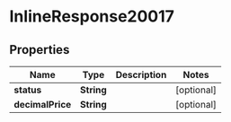 
# InlineResponse20017

## Properties
Name | Type | Description | Notes
------------ | ------------- | ------------- | -------------
**status** | **String** |  |  [optional]
**decimalPrice** | **String** |  |  [optional]



